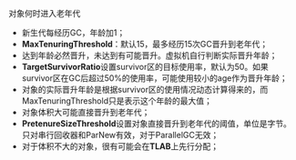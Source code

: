 对象何时进入老年代

* 新生代每经历GC，年龄加1；
* **MaxTenuringThreshold**：默认15，最多经历15次GC晋升到老年代；
* 达到年龄必然晋升，未达到有可能晋升。虚拟机自行判断实际晋升年龄；
* **TargetSurvivorRatio**设置survivor区的目标使用率，默认为50。如果survivor区在GC后超过50%的使用率，可能使用较小的age作为晋升年龄；
* 对象的实际晋升年龄是根据survivor区的使用情况动态计算得来的，而MaxTenuringThreshold只是表示这个年龄的最大值；
* 对象体积大可能直接晋升到老年代；
* **PretenureSizeThreshold**设置对象直接晋升到老年代的阈值，单位是字节。只对串行回收器和ParNew有效，对于ParallelGC无效；
* 对于体积不大的对象，很有可能会在**TLAB**上先行分配；